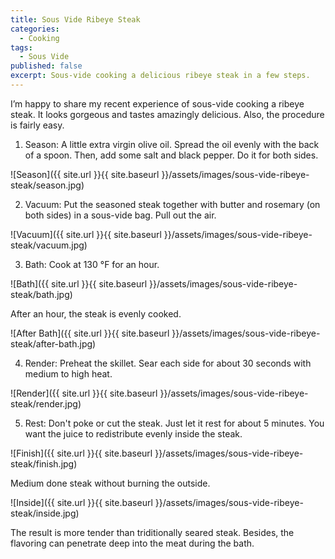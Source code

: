 ```yaml
---
title: Sous Vide Ribeye Steak
categories: 
  - Cooking
tags: 
  - Sous Vide
published: false
excerpt: Sous-vide cooking a delicious ribeye steak in a few steps.
---
```


I’m happy to share my recent experience of sous-vide cooking a ribeye steak. It looks gorgeous and tastes amazingly delicious. Also, the procedure is fairly easy.

1. Season: A little extra virgin olive oil. Spread the oil evenly with the back of a spoon. Then, add some salt and black pepper. Do it for both sides.

![Season]({{ site.url }}{{ site.baseurl }}/assets/images/sous-vide-ribeye-steak/season.jpg)

2. Vacuum: Put the seasoned steak together with butter and rosemary (on both sides) in a sous-vide bag. Pull out the air.

![Vacuum]({{ site.url }}{{ site.baseurl }}/assets/images/sous-vide-ribeye-steak/vacuum.jpg)

3. Bath: Cook at 130 °F for an hour.

![Bath]({{ site.url }}{{ site.baseurl }}/assets/images/sous-vide-ribeye-steak/bath.jpg)

After an hour, the steak is evenly cooked.

![After Bath]({{ site.url }}{{ site.baseurl }}/assets/images/sous-vide-ribeye-steak/after-bath.jpg)

4. Render: Preheat the skillet. Sear each side for about 30 seconds with medium to high heat.

![Render]({{ site.url }}{{ site.baseurl }}/assets/images/sous-vide-ribeye-steak/render.jpg)

5. Rest: Don't poke or cut the steak. Just let it rest for about 5 minutes. You want the juice to redistribute evenly inside the steak.

![Finish]({{ site.url }}{{ site.baseurl }}/assets/images/sous-vide-ribeye-steak/finish.jpg)

Medium done steak without burning the outside.

![Inside]({{ site.url }}{{ site.baseurl }}/assets/images/sous-vide-ribeye-steak/inside.jpg)

The result is more tender than triditionally seared steak. Besides, the flavoring can penetrate deep into the meat during the bath.
